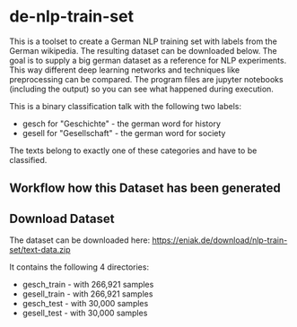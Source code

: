 # de-nlp-train-set
This is a toolset to create a German NLP training set with labels from the German wikipedia. The resulting dataset can be downloaded below. The goal is to supply a big german dataset as a reference for NLP experiments. This way different deep learning networks and techniques like preprocessing can be compared. The program files are jupyter notebooks (including the output) so you can see what happened during execution.

This is a binary classification talk with the following two labels:
- gesch for "Geschichte" - the german word for history
- gesell for "Gesellschaft" - the german word for society

The texts belong to exactly one of these categories and have to be classified.

## Workflow how this Dataset has been generated

## Download Dataset
The dataset can be downloaded here: https://eniak.de/download/nlp-train-set/text-data.zip

It contains the following 4 directories:
- gesch_train - with 266,921 samples
- gesell_train - with 266,921 samples
- gesch_test - with 30,000 samples
- gesell_test - with 30,000 samples

